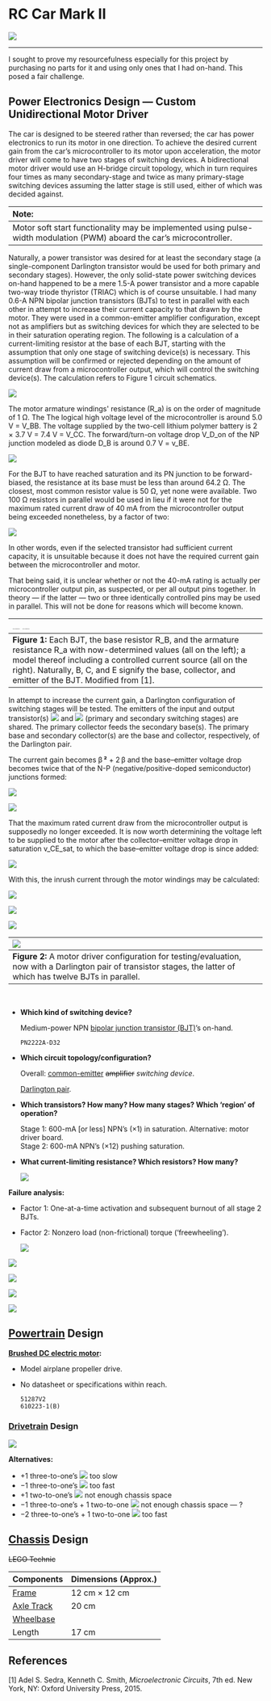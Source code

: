 # RC Car Mark II

![](20210618_133453.jpg)

----

I sought to prove my resourcefulness especially for this project by purchasing no parts for it and using only ones that I had on-hand. This posed a fair challenge.

## Power Electronics Design — Custom Unidirectional Motor Driver

The car is designed to be steered rather than reversed; the car has power electronics to run its motor in one direction. To achieve the desired current gain from the car’s microcontroller to its motor upon acceleration, the motor driver will come to have two stages of switching devices. A bidirectional motor driver would use an H-bridge circuit topology, which in turn requires four times as many secondary-stage and twice as many primary-stage switching devices assuming the latter stage is still used, either of which was decided against.

| **Note:** |
|:-----|
| Motor soft start functionality may be implemented using pulse-width modulation (PWM) aboard the car’s microcontroller. |

Naturally, a power transistor was desired for at least the secondary stage (a single-component Darlington transistor would be used for both primary and secondary stages). However, the only solid-state power switching devices on-hand happened to be a mere 1.5-A power transistor and a more capable two-way triode thyristor (TRIAC) which is of course unsuitable. I had many 0.6-A NPN bipolar junction transistors (BJTs) to test in parallel with each other in attempt to increase their current capacity to that drawn by the motor. They were used in a common-emitter amplifier configuration, except not as amplifiers but as switching devices for which they are selected to be in their saturation operating region. The following is a calculation of a current-limiting resistor at the base of each BJT, starting with the assumption that only one stage of switching device(s) is necessary. This assumption will be confirmed or rejected depending on the amount of current draw from a microcontroller output, which will control the switching device(s). The calculation refers to Figure 1 circuit schematics.

![](equation_01.svg)

The motor armature windings' resistance (R_a) is on the order of magnitude of 1 Ω. The The logical high voltage level of the microcontroller is around 5.0 V = V_BB. The voltage supplied by the two-cell lithium polymer battery is 2 × 3.7 V = 7.4 V = V_CC. The forward/turn-on voltage drop V_D_on of the NP junction modeled as diode D_B is around 0.7 V = v_BE.

![](equation_02.svg)

For the BJT to have reached saturation and its PN junction to be forward-biased, the resistance at its base must be less than around 64.2 Ω. The closest, most common resistor value is 50 Ω, yet none were available. Two 100 Ω resistors in parallel would be used in lieu if it were not for the maximum rated current draw of 40 mA from the microcontroller output being exceeded nonetheless, by a factor of two:

![](equation_03.svg)

In other words, even if the selected transistor had sufficient current capacity, it is unsuitable because it does not have the required current gain between the microcontroller and motor.

That being said, it is unclear whether or not the 40-mA rating is actually per microcontroller output pin, as suspected, or per all output pins together. In theory — if the latter — two or three identically controlled pins may be used in parallel. This will not be done for reasons which will become known.

| <img src="assets/output-2.png" alt="Figure 1b: Modified from [1]." style="zoom:6.25%;" /> <img src="assets/output-1.png" alt="Figure 1a: Modified from [1]." style="zoom:6.25%;" /> |
|:-|
| **Figure 1:** Each BJT, the base resistor R_B, and the armature resistance R_a with now-determined values (all on the left); a model thereof including a controlled current source (all on the right). Naturally, B, C, and E signify the base, collector, and emitter of the BJT. Modified from [1]. |

In attempt to increase the current gain, a Darlington configuration of switching stages will be tested. The emitters of the input and output transistor(s) ![](assets/Q_I.svg) and ![](assets/Q_O.svg) (primary and secondary switching stages) are shared. The primary collector feeds the secondary base(s). The primary base and secondary collector(s) are the base and collector, respectively, of the Darlington pair.

The current gain becomes β **²** + 2 β and the base–emitter voltage drop becomes twice that of the N-P (negative/positive-doped semiconductor) junctions formed:

![](equation_04.svg)

![](equation_05.svg)

That the maximum rated current draw from the microcontroller output is supposedly no longer exceeded. It is now worth determining the voltage left to be supplied to the motor after the collector–emitter voltage drop in saturation v_CE_sat, to which the base–emitter voltage drop is since added:

![](equation_06.svg)

With this, the inrush current through the motor windings may be calculated:

![](equation_07.svg)

![](equation_08.svg)

![](equation_09.svg)

| ![](assets/woL0k.png) |
|:-|
| **Figure 2:** A motor driver configuration for testing/evaluation, now with a Darlington pair of transistor stages, the latter of which has twelve BJTs in parallel. |

​

- **Which kind of switching device?**
  
  Medium-power NPN [bipolar junction transistor (BJT)](https://en.wikipedia.org/wiki/Bipolar_junction_transistor)’s on-hand.
  
  `PN2222A-D32`
  
- **Which circuit topology/configuration?**
  
  Overall: [common-emitter](https://en.wikipedia.org/wiki/Common_emitter) ~~amplifier~~ *switching device*.
  
  [Darlington pair](https://en.wikipedia.org/wiki/Darlington_transistor).
  
- **Which transistors? How many? How many stages? Which ‘region’ of operation?**
  
  Stage 1: 600-mA [or less] NPN’s (×1) in saturation. Alternative: motor driver board. \
  Stage 2: 600-mA NPN’s (×12) pushing saturation.
  
- **What current-limiting resistance? Which resistors? How many?**
  
  ![](equation_10.svg)

**Failure analysis:**

- Factor 1: One-at-a-time activation and subsequent burnout of all stage 2 BJTs.
  
- Factor 2: Nonzero load (non-frictional) torque (‘freewheeling’).
  
  ![](figure_02.svg)

![](equation_11.svg)

![](equation_12.svg)

![](equation_13.svg)

![](equation_14.svg)



## [Powertrain](https://en.wikipedia.org/wiki/Powertrain) Design

**[Brushed DC electric motor](https://en.wikipedia.org/wiki/Brushed_DC_electric_motor):**
  
- Model airplane propeller drive.
  
- No datasheet or specifications within reach.
  
  ```
  51287V2
  610223-1(B)
  ```

### [Drivetrain](https://en.wikipedia.org/wiki/Drivetrain) Design

![](equation_15.svg)

**Alternatives:**

- +1 three-to-one’s ![](assets/implies.svg) too slow
- −1 three-to-one’s ![](assets/implies.svg) too fast
- +1 two-to-one’s ![](assets/implies.svg) not enough chassis space
- −1 three-to-one’s + 1 two-to-one ![](assets/implies.svg) not enough chassis space — ?
- −2 three-to-one’s + 1 two-to-one ![](assets/implies.svg) too fast

## [Chassis](https://en.wikipedia.org/wiki/Chassis) Design

~~LEGO Technic~~

| Components                                             | Dimensions (Approx.) |
| ------------------------------------------------------ | -------------------- |
| [Frame](https://en.wikipedia.org/wiki/Vehicle_frame)   | 12 cm × 12 cm        |
| [Axle Track](https://en.wikipedia.org/wiki/Axle_track) | 20 cm                |
| [Wheelbase](https://en.wikipedia.org/wiki/Wheelbase)   |                      |
| Length                                                 | 17 cm                |

## References

[1] Adel S. Sedra, Kenneth C. Smith, *Microelectronic Circuits*, 7th ed. New York, NY: Oxford University Press, 2015.
